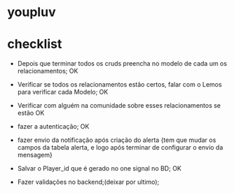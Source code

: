 # youpluv

# checklist

- Depois que terminar todos os cruds preencha no modelo de cada um os relacionamentos; OK
- Verificar se todos os relacionamentos estão certos, falar com o Lemos para verificar cada Modelo; OK
- Verificar com alguém na comunidade sobre esses relacionamentos se estão OK
- fazer a autenticação; OK
- fazer envio da notificação após criação do alerta {tem que mudar os campos da tabela alerta, e logo após terminar de configurar o envio da mensagem}
- Salvar o Player_id que é gerado no one signal no BD; OK

- Fazer validações no backend;(deixar por ultimo);